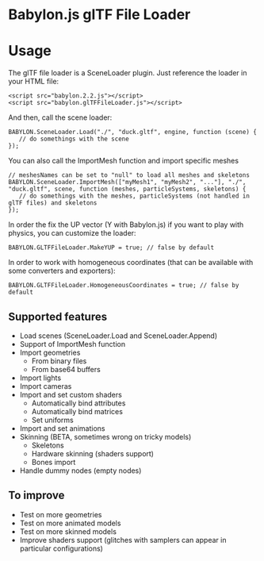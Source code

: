 # Babylon.js glTF File Loader

# Usage
The glTF file loader is a SceneLoader plugin.
Just reference the loader in your HTML file:

```
<script src="babylon.2.2.js"></script>
<script src="babylon.glTFFileLoader.js"></script>
```

And then, call the scene loader:
```
BABYLON.SceneLoader.Load("./", "duck.gltf", engine, function (scene) { 
   // do somethings with the scene
});
```

You can also call the ImportMesh function and import specific meshes
```
// meshesNames can be set to "null" to load all meshes and skeletons
BABYLON.SceneLoader.ImportMesh(["myMesh1", "myMesh2", "..."], "./", "duck.gltf", scene, function (meshes, particleSystems, skeletons) { 
   // do somethings with the meshes, particleSystems (not handled in glTF files) and skeletons
});
```

In order the fix the UP vector (Y with Babylon.js) if you want to play with physics, you can customize the loader:
```
BABYLON.GLTFFileLoader.MakeYUP = true; // false by default
```

In order to work with homogeneous coordinates (that can be available with some converters and exporters):
```
BABYLON.GLTFFileLoader.HomogeneousCoordinates = true; // false by default
```

## Supported features
* Load scenes (SceneLoader.Load and SceneLoader.Append)
* Support of ImportMesh function
* Import geometries
    * From binary files
    * From base64 buffers
* Import lights
* Import cameras
* Import and set custom shaders
    * Automatically bind attributes
    * Automatically bind matrices
    * Set uniforms
* Import and set animations
* Skinning (BETA, sometimes wrong on tricky models)
    * Skeletons
    * Hardware skinning (shaders support)
    * Bones import
* Handle dummy nodes (empty nodes)

## To improve
* Test on more geometries
* Test on more animated models
* Test on more skinned models
* Improve shaders support (glitches with samplers can appear in particular configurations)
